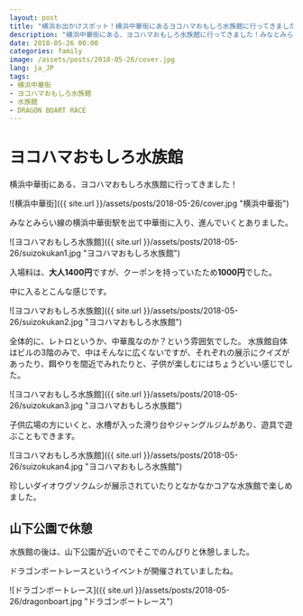 ```yaml
---
layout: post
title: "横浜お出かけスポット！横浜中華街にあるヨコハマおもしろ水族館に行ってきました"
description: "横浜中華街にある、ヨコハマおもしろ水族館に行ってきました！みなとみらい線の横浜中華街駅を出て中華街に入り、進んでいくとありました。入場料は、大人1400円ですが、クーポンを持っていたため1000円でした。"
date: 2018-05-26 00:00
categories: family
image: /assets/posts/2018-05-26/cover.jpg
lang: ja_JP
tags:
- 横浜中華街
- ヨコハマおもしろ水族館
- 水族館
- DRAGON BOART RACE
---
```


# ヨコハマおもしろ水族館

横浜中華街にある、ヨコハマおもしろ水族館に行ってきました！

![横浜中華街]({{ site.url }}/assets/posts/2018-05-26/cover.jpg "横浜中華街")

みなとみらい線の横浜中華街駅を出て中華街に入り、進んでいくとありました。

![ヨコハマおもしろ水族館]({{ site.url }}/assets/posts/2018-05-26/suizokukan1.jpg "ヨコハマおもしろ水族館")

入場料は、**大人1400円**ですが、クーポンを持っていたため**1000円**でした。

中に入るとこんな感じです。

![ヨコハマおもしろ水族館]({{ site.url }}/assets/posts/2018-05-26/suizokukan2.jpg "ヨコハマおもしろ水族館")


全体的に、レトロというか、中華風なのか？という雰囲気でした。
水族館自体はビルの3階のみで、中はそんなに広くないですが、それぞれの展示にクイズがあったり、餌やりを間近でみれたりと、子供が楽しむにはちょうどいい感じでした。

![ヨコハマおもしろ水族館]({{ site.url }}/assets/posts/2018-05-26/suizokukan3.jpg "ヨコハマおもしろ水族館")

子供広場の方にいくと、水槽が入った滑り台やジャングルジムがあり、遊具で遊ぶこともできます。

![ヨコハマおもしろ水族館]({{ site.url }}/assets/posts/2018-05-26/suizokukan4.jpg "ヨコハマおもしろ水族館")

珍しいダイオウグソクムシが展示されていたりとなかなかコアな水族館で楽しめました。


## 山下公園で休憩

水族館の後は、山下公園が近いのでそこでのんびりと休憩しました。

ドラゴンボートレースというイベントが開催されていましたね。

![ドラゴンボートレース]({{ site.url }}/assets/posts/2018-05-26/dragonboart.jpg "ドラゴンボートレース")